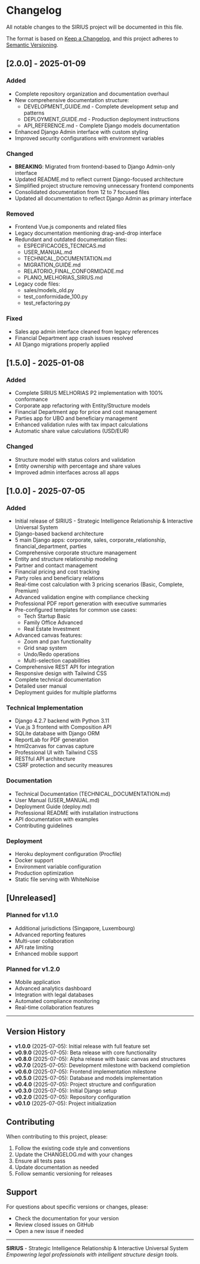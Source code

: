 # Changelog

All notable changes to the SIRIUS project will be documented in this file.

The format is based on [Keep a Changelog](https://keepachangelog.com/en/1.0.0/),
and this project adheres to [Semantic Versioning](https://semver.org/spec/v2.0.0.html).

## [2.0.0] - 2025-01-09

### Added
- Complete repository organization and documentation overhaul
- New comprehensive documentation structure:
  - DEVELOPMENT_GUIDE.md - Complete development setup and patterns
  - DEPLOYMENT_GUIDE.md - Production deployment instructions
  - API_REFERENCE.md - Complete Django models documentation
- Enhanced Django Admin interface with custom styling
- Improved security configurations with environment variables

### Changed
- **BREAKING**: Migrated from frontend-based to Django Admin-only interface
- Updated README.md to reflect current Django-focused architecture
- Simplified project structure removing unnecessary frontend components
- Consolidated documentation from 12 to 7 focused files
- Updated all documentation to reflect Django Admin as primary interface

### Removed
- Frontend Vue.js components and related files
- Legacy documentation mentioning drag-and-drop interface
- Redundant and outdated documentation files:
  - ESPECIFICACOES_TECNICAS.md
  - USER_MANUAL.md  
  - TECHNICAL_DOCUMENTATION.md
  - MIGRATION_GUIDE.md
  - RELATORIO_FINAL_CONFORMIDADE.md
  - PLANO_MELHORIAS_SIRIUS.md
- Legacy code files:
  - sales/models_old.py
  - test_conformidade_100.py
  - test_refactoring.py

### Fixed
- Sales app admin interface cleaned from legacy references
- Financial Department app crash issues resolved
- All Django migrations properly applied

## [1.5.0] - 2025-01-08

### Added
- Complete SIRIUS MELHORIAS P2 implementation with 100% conformance
- Corporate app refactoring with Entity/Structure models
- Financial Department app for price and cost management
- Parties app for UBO and beneficiary management
- Enhanced validation rules with tax impact calculations
- Automatic share value calculations (USD/EUR)

### Changed
- Structure model with status colors and validation
- Entity ownership with percentage and share values
- Improved admin interfaces across all apps

## [1.0.0] - 2025-07-05

### Added
- Initial release of SIRIUS - Strategic Intelligence Relationship & Interactive Universal System
- Django-based backend architecture
- 5 main Django apps: corporate, sales, corporate_relationship, financial_department, parties
- Comprehensive corporate structure management
- Entity and structure relationship modeling
- Partner and contact management
- Financial pricing and cost tracking
- Party roles and beneficiary relations
- Real-time cost calculation with 3 pricing scenarios (Basic, Complete, Premium)
- Advanced validation engine with compliance checking
- Professional PDF report generation with executive summaries
- Pre-configured templates for common use cases:
  - Tech Startup Basic
  - Family Office Advanced
  - Real Estate Investment
- Advanced canvas features:
  - Zoom and pan functionality
  - Grid snap system
  - Undo/Redo operations
  - Multi-selection capabilities
- Comprehensive REST API for integration
- Responsive design with Tailwind CSS
- Complete technical documentation
- Detailed user manual
- Deployment guides for multiple platforms

### Technical Implementation
- Django 4.2.7 backend with Python 3.11
- Vue.js 3 frontend with Composition API
- SQLite database with Django ORM
- ReportLab for PDF generation
- html2canvas for canvas capture
- Professional UI with Tailwind CSS
- RESTful API architecture
- CSRF protection and security measures

### Documentation
- Technical Documentation (TECHNICAL_DOCUMENTATION.md)
- User Manual (USER_MANUAL.md)
- Deployment Guide (deploy.md)
- Professional README with installation instructions
- API documentation with examples
- Contributing guidelines

### Deployment
- Heroku deployment configuration (Procfile)
- Docker support
- Environment variable configuration
- Production optimization
- Static file serving with WhiteNoise

## [Unreleased]

### Planned for v1.1.0
- Additional jurisdictions (Singapore, Luxembourg)
- Advanced reporting features
- Multi-user collaboration
- API rate limiting
- Enhanced mobile support

### Planned for v1.2.0
- Mobile application
- Advanced analytics dashboard
- Integration with legal databases
- Automated compliance monitoring
- Real-time collaboration features

---

## Version History

- **v1.0.0** (2025-07-05): Initial release with full feature set
- **v0.9.0** (2025-07-05): Beta release with core functionality
- **v0.8.0** (2025-07-05): Alpha release with basic canvas and structures
- **v0.7.0** (2025-07-05): Development milestone with backend completion
- **v0.6.0** (2025-07-05): Frontend implementation milestone
- **v0.5.0** (2025-07-05): Database and models implementation
- **v0.4.0** (2025-07-05): Project structure and configuration
- **v0.3.0** (2025-07-05): Initial Django setup
- **v0.2.0** (2025-07-05): Repository configuration
- **v0.1.0** (2025-07-05): Project initialization

## Contributing

When contributing to this project, please:

1. Follow the existing code style and conventions
2. Update the CHANGELOG.md with your changes
3. Ensure all tests pass
4. Update documentation as needed
5. Follow semantic versioning for releases

## Support

For questions about specific versions or changes, please:

- Check the documentation for your version
- Review closed issues on GitHub
- Open a new issue if needed

---

**SIRIUS** - Strategic Intelligence Relationship & Interactive Universal System  
*Empowering legal professionals with intelligent structure design tools.*


